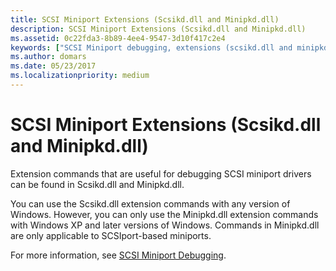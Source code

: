 ```yaml
---
title: SCSI Miniport Extensions (Scsikd.dll and Minipkd.dll)
description: SCSI Miniport Extensions (Scsikd.dll and Minipkd.dll)
ms.assetid: 0c22fda3-8b89-4ee4-9547-3d10f417c2e4
keywords: ["SCSI Miniport debugging, extensions (scsikd.dll and minipkd.dll)", "scsikd.dll (scsi miniport extensions)", "minipkd.dll (scsi miniport extensions)", "extensions, SCSI Miniport"]
ms.author: domars
ms.date: 05/23/2017
ms.localizationpriority: medium
---
```


# SCSI Miniport Extensions (Scsikd.dll and Minipkd.dll)


Extension commands that are useful for debugging SCSI miniport drivers can be found in Scsikd.dll and Minipkd.dll.

You can use the Scsikd.dll extension commands with any version of Windows. However, you can only use the Minipkd.dll extension commands with Windows XP and later versions of Windows. Commands in Minipkd.dll are only applicable to SCSIport-based miniports.

For more information, see [SCSI Miniport Debugging](scsi-miniport-debugging.md).

 

 





